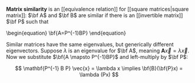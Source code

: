 **Matrix similarity** is an [[equivalence relation]] for [[square matrices|square matrix]]: $\bf A$ and $\bf B$ are similar if there is an [[invertible matrix]] $\bf P$ such that

\begin{equation}
\bf{A=P^{-1}BP}
\end{equation}

Similar matrices have the same eigenvalues, but generically different eigenvectors. Suppose $\lambda$ is an eigenvalue for $\bf A$, meaning $\mathbf{A}\vec{x} = \lambda \vec{x}$. Now we substitute $\bf{A \mapsto P^{-1}BP}$ and left-multiply by $\bf P$:

$$
\mathbf{P^{-1} B P} \vec{x} = \lambda x \implies \bf{B}(\bf{P}x) = \lambda (Px)
$$